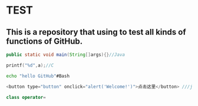 TEST
===========================
This is a repository that using to test all kinds of functions of GitHub.
---------------------------

```Java
public static void main(String[]args){}//Java
```
```c
printf("%d",a);//C
```
```Bash
echo "hello GitHub"#Bash
```
```javascript
<button type="button" onclick="alert('Welcome!')">点击这里</button> ///javascript
```
```cpp
class operator=
```

